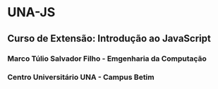 # UNA-JS

## Curso de Extensão: Introdução ao JavaScript

### Marco Túlio Salvador Filho - Emgenharia da Computação
### Centro Universitário UNA - Campus Betim
 
